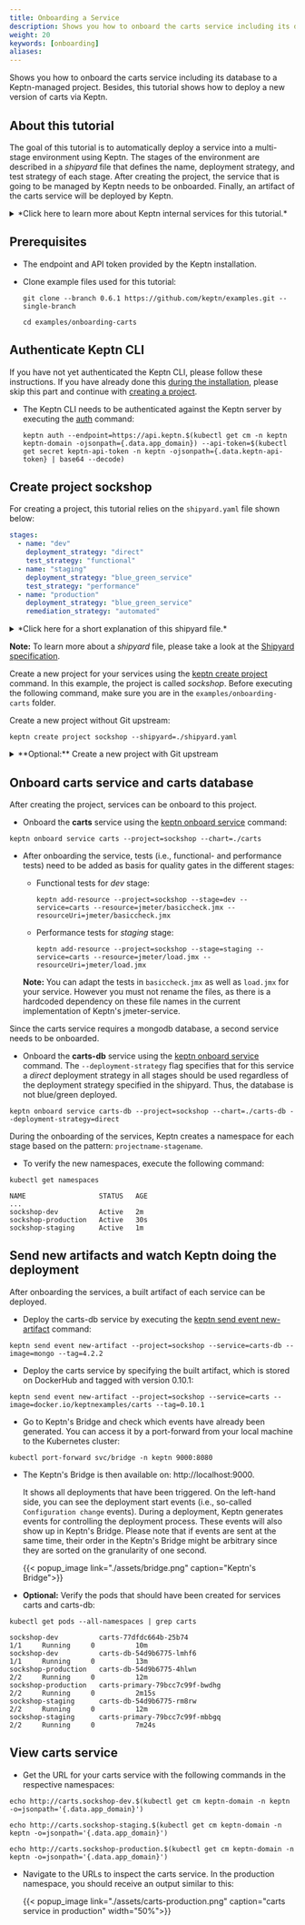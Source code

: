 ```yaml
---
title: Onboarding a Service
description: Shows you how to onboard the carts service including its database to a Keptn-managed project. Besides, this tutorial shows how to deploy  a new version of carts via Keptn.
weight: 20
keywords: [onboarding]
aliases:
---
```


Shows you how to onboard the carts service including its database to a Keptn-managed project. Besides, this tutorial shows how to deploy  a new version of carts via Keptn.

## About this tutorial

The goal of this tutorial is to automatically deploy a service into a multi-stage environment using Keptn. The stages of the environment are described in a *shipyard* file that defines the name, deployment strategy, and test strategy of each stage. After creating the project, the service that is going to be managed by Keptn needs to be onboarded. Finally, an artifact of the carts service will be deployed by Keptn.  

<details><summary>*Click here to learn more about Keptn internal services for this tutorial.*</summary>
<p>
To illustrate the scenario this tutorial addresses, Keptn relies on following internal services: *shipyard-service*, *helm-service*, *jmeter-service*, and *gatekeeper-service*. These services have the following responsibilities: 

**shipyard-service:** 
  
  * Creates a project entity and stage entities as declared in the shipyard. 

 **helm-service**:
  
  * Creates a new service entity, duplicates the provided Helm chart, and uploads the Helm chart to the configuration store.

  * Updates the service configuration when a new artifact is available.

  * Deploys a service when the configuration of a service has changed.

**jmeter-service**:

  * Runs a test when a new deployment of the service is available. 

**gatekeeper-service**:

  * Evaluates the test result to decide whether the deployment can be promoted to the next stage or not.

 </p>
</details>

## Prerequisites

* The endpoint and API token provided by the Keptn installation.

* Clone example files used for this tutorial:

    ```console
    git clone --branch 0.6.1 https://github.com/keptn/examples.git --single-branch
    ```

    ```console
    cd examples/onboarding-carts
    ```

## Authenticate Keptn CLI

If you have not yet authenticated the Keptn CLI, please follow these instructions. If you have already done this [during the installation](../../installation/setup-keptn/#install-keptn), please skip this part and continue with [creating a project](#create-project-sockshop).

* The Keptn CLI needs to be authenticated against the Keptn server by executing the [auth](../../reference/cli/#keptn-auth) command:

    ```console
    keptn auth --endpoint=https://api.keptn.$(kubectl get cm -n keptn keptn-domain -ojsonpath={.data.app_domain}) --api-token=$(kubectl get secret keptn-api-token -n keptn -ojsonpath={.data.keptn-api-token} | base64 --decode)
    ```

## Create project sockshop

For creating a project, this tutorial relies on the `shipyard.yaml` file shown below:

```yaml
stages:
  - name: "dev"
    deployment_strategy: "direct"
    test_strategy: "functional"
  - name: "staging"
    deployment_strategy: "blue_green_service"
    test_strategy: "performance"
  - name: "production"
    deployment_strategy: "blue_green_service"
    remediation_strategy: "automated"
```

<details>
<summary>*Click here for a short explanation of this shipyard file.*</summary>
<p>
This shipyard contains three stages: dev, staging, and production. This results in the three Kubernetes namespaces: sockshop-dev, sockshop-staging, and sockshop-production.

* **dev** will have a direct (big bang) deployment strategy and functional tests are executed
* **staging** will have a blue/green deployment strategy and performance tests are executed
* **production** will have a blue/green deployment strategy without any further testing. The configured remediation strategy is used for the [Self-healing with Keptn](../self-healing-with-keptn/) tutorial.

</p>
</details>

**Note:**  To learn more about a *shipyard* file, please take a look at the [Shipyard specification](https://github.com/keptn/spec/blob/0.1.3/shipyard.md).

Create a new project for your services using the [keptn create project](../../reference/cli/#keptn-create-project) command. In this example, the project is called *sockshop*. Before executing the following command, make sure you are in the `examples/onboarding-carts` folder.

Create a new project without Git upstream:
```console
keptn create project sockshop --shipyard=./shipyard.yaml
```

<details><summary>**Optional:** Create a new project with Git upstream</summary>
<p>

To configure a Git upstream for this tutorial, the Git user (`--git-user`), an access token (`--git-token`), and the remote URL (`--git-remote-url`) are required. If a requirement is not met, go to [select Git-based upstream](../../manage/project/#select-git-based-upstream) where instructions for GitHub, GitLab, and Bitbucket are provided.

```console
keptn create project sockshop --shipyard=./shipyard.yaml --git-user=GIT_USER --git-token=GIT_TOKEN --git-remote-url=GIT_REMOTE_URL
```
</p>
</details>

## Onboard carts service and carts database
After creating the project, services can be onboard to this project.

* Onboard the **carts** service using the [keptn onboard service](../../reference/cli/#keptn-onboard-service) command:

```console
keptn onboard service carts --project=sockshop --chart=./carts
```

* After onboarding the service, tests (i.e., functional- and performance tests) need to be added as basis for quality gates in the different stages:

  * Functional tests for *dev* stage:

    ```console
    keptn add-resource --project=sockshop --stage=dev --service=carts --resource=jmeter/basiccheck.jmx --resourceUri=jmeter/basiccheck.jmx
    ```

  * Performance tests for *staging* stage:

    ```console
    keptn add-resource --project=sockshop --stage=staging --service=carts --resource=jmeter/load.jmx --resourceUri=jmeter/load.jmx
    ```

  **Note:** You can adapt the tests in `basiccheck.jmx` as well as `load.jmx` for your service. However you must not rename the files, as there is a hardcoded dependency on these file names in the current implementation of Keptn's jmeter-service. 

Since the carts service requires a mongodb database, a second service needs to be onboarded.

* Onboard the **carts-db** service using the [keptn onboard service](../../reference/cli/#keptn-onboard-service) command. The `--deployment-strategy` flag specifies that for this service a *direct* deployment strategy in all stages should be used regardless of the deployment strategy specified in the shipyard. Thus, the database is not blue/green deployed.

```console
keptn onboard service carts-db --project=sockshop --chart=./carts-db --deployment-strategy=direct
```

During the onboarding of the services, Keptn creates a namespace for each stage based on the pattern: `projectname-stagename`.

* To verify the new namespaces, execute the following command:

```console
kubectl get namespaces
```

```console
NAME                  STATUS   AGE
...
sockshop-dev          Active   2m
sockshop-production   Active   30s
sockshop-staging      Active   1m
```

## Send new artifacts and watch Keptn doing the deployment 

After onboarding the services, a built artifact of each service can be deployed.

* Deploy the carts-db service by executing the [keptn send event new-artifact](../../reference/cli/#keptn-send-event-new-artifact) command:

```console
keptn send event new-artifact --project=sockshop --service=carts-db --image=mongo --tag=4.2.2
```

* Deploy the carts service by specifying the built artifact, which is stored on DockerHub and tagged with version 0.10.1:

```console
keptn send event new-artifact --project=sockshop --service=carts --image=docker.io/keptnexamples/carts --tag=0.10.1
```

* Go to Keptn's Bridge and check which events have already been generated. You can access it by a port-forward from your local machine to the Kubernetes cluster:

```console 
kubectl port-forward svc/bridge -n keptn 9000:8080
```

* The Keptn's Bridge is then available on: http://localhost:9000. 

    It shows all deployments that have been triggered. On the left-hand side, you can see the deployment start events (i.e., so-called `Configuration change` events). During a deployment, Keptn generates events for controlling the deployment process. These events will also show up in Keptn's Bridge. Please note that if events are sent at the same time, their order in the Keptn's Bridge might be arbitrary since they are sorted on the granularity of one second. 

    {{< popup_image
      link="./assets/bridge.png"
      caption="Keptn's Bridge">}}

* **Optional:** Verify the pods that should have been created for services carts and carts-db:

```console
kubectl get pods --all-namespaces | grep carts
```

```console
sockshop-dev          carts-77dfdc664b-25b74                            1/1     Running     0          10m
sockshop-dev          carts-db-54d9b6775-lmhf6                          1/1     Running     0          13m
sockshop-production   carts-db-54d9b6775-4hlwn                          2/2     Running     0          12m
sockshop-production   carts-primary-79bcc7c99f-bwdhg                    2/2     Running     0          2m15s
sockshop-staging      carts-db-54d9b6775-rm8rw                          2/2     Running     0          12m
sockshop-staging      carts-primary-79bcc7c99f-mbbgq                    2/2     Running     0          7m24s
```

## View carts service

- Get the URL for your carts service with the following commands in the respective namespaces:

```console
echo http://carts.sockshop-dev.$(kubectl get cm keptn-domain -n keptn -o=jsonpath='{.data.app_domain}')
```
```console
echo http://carts.sockshop-staging.$(kubectl get cm keptn-domain -n keptn -o=jsonpath='{.data.app_domain}')
```
```console
echo http://carts.sockshop-production.$(kubectl get cm keptn-domain -n keptn -o=jsonpath='{.data.app_domain}')
```

- Navigate to the URLs to inspect the carts service. In the production namespace, you should receive an output similar to this:

    {{< popup_image
    link="./assets/carts-production.png"
    caption="carts service in production"
    width="50%">}}
